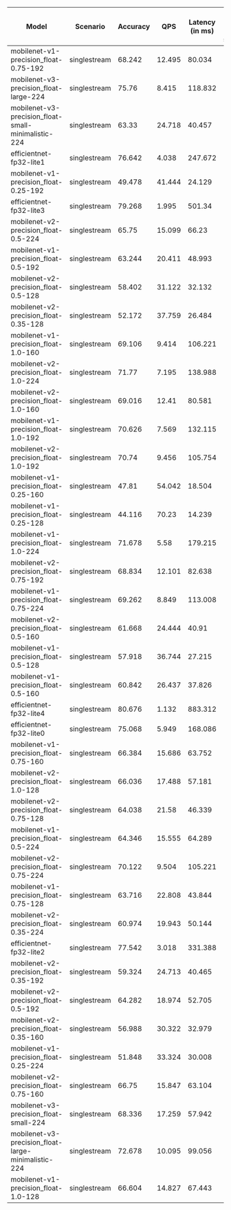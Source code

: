 | Model                                               | Scenario     |   Accuracy |    QPS |   Latency (in ms) | Power Efficiency (in samples/J)   |
|-----------------------------------------------------|--------------|------------|--------|-------------------|-----------------------------------|
| mobilenet-v1-precision_float-0.75-192               | singlestream |     68.242 | 12.495 |            80.034 |                                   |
| mobilenet-v3-precision_float-large-224              | singlestream |     75.76  |  8.415 |           118.832 |                                   |
| mobilenet-v3-precision_float-small-minimalistic-224 | singlestream |     63.33  | 24.718 |            40.457 |                                   |
| efficientnet-fp32-lite1                             | singlestream |     76.642 |  4.038 |           247.672 |                                   |
| mobilenet-v1-precision_float-0.25-192               | singlestream |     49.478 | 41.444 |            24.129 |                                   |
| efficientnet-fp32-lite3                             | singlestream |     79.268 |  1.995 |           501.34  |                                   |
| mobilenet-v2-precision_float-0.5-224                | singlestream |     65.75  | 15.099 |            66.23  |                                   |
| mobilenet-v1-precision_float-0.5-192                | singlestream |     63.244 | 20.411 |            48.993 |                                   |
| mobilenet-v2-precision_float-0.5-128                | singlestream |     58.402 | 31.122 |            32.132 |                                   |
| mobilenet-v2-precision_float-0.35-128               | singlestream |     52.172 | 37.759 |            26.484 |                                   |
| mobilenet-v1-precision_float-1.0-160                | singlestream |     69.106 |  9.414 |           106.221 |                                   |
| mobilenet-v2-precision_float-1.0-224                | singlestream |     71.77  |  7.195 |           138.988 |                                   |
| mobilenet-v2-precision_float-1.0-160                | singlestream |     69.016 | 12.41  |            80.581 |                                   |
| mobilenet-v1-precision_float-1.0-192                | singlestream |     70.626 |  7.569 |           132.115 |                                   |
| mobilenet-v2-precision_float-1.0-192                | singlestream |     70.74  |  9.456 |           105.754 |                                   |
| mobilenet-v1-precision_float-0.25-160               | singlestream |     47.81  | 54.042 |            18.504 |                                   |
| mobilenet-v1-precision_float-0.25-128               | singlestream |     44.116 | 70.23  |            14.239 |                                   |
| mobilenet-v1-precision_float-1.0-224                | singlestream |     71.678 |  5.58  |           179.215 |                                   |
| mobilenet-v2-precision_float-0.75-192               | singlestream |     68.834 | 12.101 |            82.638 |                                   |
| mobilenet-v1-precision_float-0.75-224               | singlestream |     69.262 |  8.849 |           113.008 |                                   |
| mobilenet-v2-precision_float-0.5-160                | singlestream |     61.668 | 24.444 |            40.91  |                                   |
| mobilenet-v1-precision_float-0.5-128                | singlestream |     57.918 | 36.744 |            27.215 |                                   |
| mobilenet-v1-precision_float-0.5-160                | singlestream |     60.842 | 26.437 |            37.826 |                                   |
| efficientnet-fp32-lite4                             | singlestream |     80.676 |  1.132 |           883.312 |                                   |
| efficientnet-fp32-lite0                             | singlestream |     75.068 |  5.949 |           168.086 |                                   |
| mobilenet-v1-precision_float-0.75-160               | singlestream |     66.384 | 15.686 |            63.752 |                                   |
| mobilenet-v2-precision_float-1.0-128                | singlestream |     66.036 | 17.488 |            57.181 |                                   |
| mobilenet-v2-precision_float-0.75-128               | singlestream |     64.038 | 21.58  |            46.339 |                                   |
| mobilenet-v1-precision_float-0.5-224                | singlestream |     64.346 | 15.555 |            64.289 |                                   |
| mobilenet-v2-precision_float-0.75-224               | singlestream |     70.122 |  9.504 |           105.221 |                                   |
| mobilenet-v1-precision_float-0.75-128               | singlestream |     63.716 | 22.808 |            43.844 |                                   |
| mobilenet-v2-precision_float-0.35-224               | singlestream |     60.974 | 19.943 |            50.144 |                                   |
| efficientnet-fp32-lite2                             | singlestream |     77.542 |  3.018 |           331.388 |                                   |
| mobilenet-v2-precision_float-0.35-192               | singlestream |     59.324 | 24.713 |            40.465 |                                   |
| mobilenet-v2-precision_float-0.5-192                | singlestream |     64.282 | 18.974 |            52.705 |                                   |
| mobilenet-v2-precision_float-0.35-160               | singlestream |     56.988 | 30.322 |            32.979 |                                   |
| mobilenet-v1-precision_float-0.25-224               | singlestream |     51.848 | 33.324 |            30.008 |                                   |
| mobilenet-v2-precision_float-0.75-160               | singlestream |     66.75  | 15.847 |            63.104 |                                   |
| mobilenet-v3-precision_float-small-224              | singlestream |     68.336 | 17.259 |            57.942 |                                   |
| mobilenet-v3-precision_float-large-minimalistic-224 | singlestream |     72.678 | 10.095 |            99.056 |                                   |
| mobilenet-v1-precision_float-1.0-128                | singlestream |     66.604 | 14.827 |            67.443 |                                   |